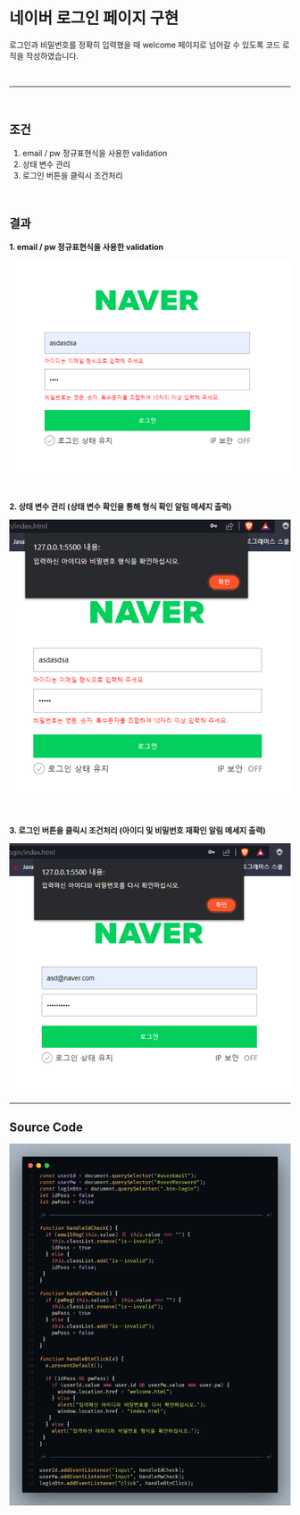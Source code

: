 # 네이버 로그인 페이지 구현

로그인과 비밀번호를 정확히 입력했을 때 welcome 페이지로 넘어갈 수 있도록 코드 로직을 작성하였습니다.

<br>

---

<br>

## 조건

1. email / pw 정규표현식을 사용한 validation
2. 상태 변수 관리
3. 로그인 버튼을 클릭시 조건처리

<br>

## 결과

**1. email / pw 정규표현식을 사용한 validation**

![Result 1](assets/result-1.png)

<br>

**2. 상태 변수 관리 (상태 변수 확인을 통해 형식 확인 알림 메세지 출력)**

![Result 2](assets/result-2.png)

<br>

**3. 로그인 버튼을 클릭시 조건처리 (아이디 및 비밀번호 재확인 알림 메세지 출력)**

![Result 3](assets/result-3.png)

---

## Source Code
![Mission 1 Complete](assets/homework-1-code.png)

